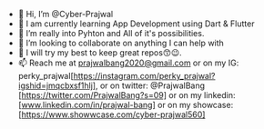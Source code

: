 - 👋 Hi, I’m @Cyber-Prajwal
- 🤖 I am currently learning App Development using Dart & Flutter 
- 👀 I’m really into Pyhton and All of it's possibilities.  
- 💞️ I’m looking to collaborate on anything I can help with
- 🙌 I will try my best to keep great repos😙😉.
- 📫 Reach me at prajwalbang2020@gmail.com 
  or on my IG: perky_prajwal[https://instagram.com/perky_prajwal?igshid=jmqcbxsf1hlj], 
  or on twitter: @PrajwalBang [https://twitter.com/PrajwalBang?s=09] 
  or on my linkedin:[www.linkedin.com/in/prajwal-bang] 
  or on my showcase:[https://www.showwcase.com/cyber-prajwal560]
<!---
Cyber-Prajwal/Cyber-Prajwal is a ✨ special ✨ repository because its `README.md` (this file) appears on your GitHub profile.
You can click the Preview link to take a look at your changes.
--->
